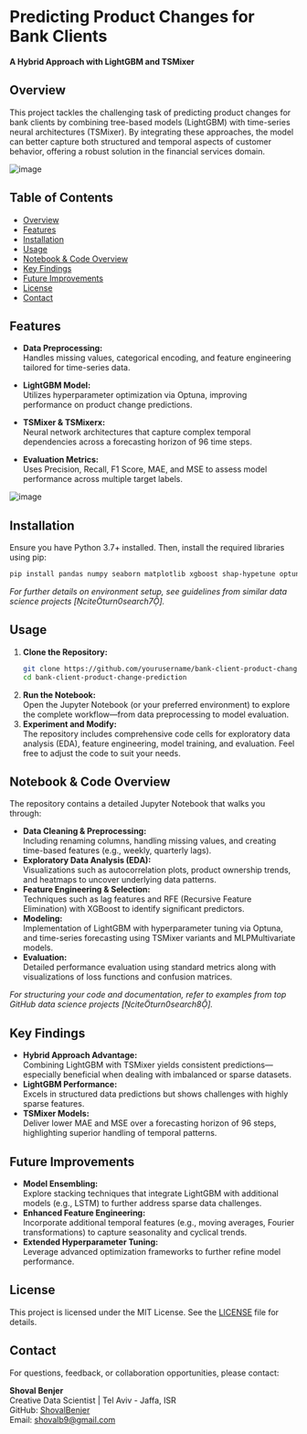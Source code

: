 # Predicting Product Changes for Bank Clients  
**A Hybrid Approach with LightGBM and TSMixer**

## Overview  
This project tackles the challenging task of predicting product changes for bank clients by combining tree-based models (LightGBM) with time-series neural architectures (TSMixer). By integrating these approaches, the model can better capture both structured and temporal aspects of customer behavior, offering a robust solution in the financial services domain.  

![image](https://github.com/user-attachments/assets/8906a839-e60b-430b-853a-31c2d14f957f)


## Table of Contents  
- [Overview](#overview)  
- [Features](#features)  
- [Installation](#installation)  
- [Usage](#usage)  
- [Notebook & Code Overview](#notebook--code-overview)  
- [Key Findings](#key-findings)  
- [Future Improvements](#future-improvements)  
- [License](#license)  
- [Contact](#contact)

## Features  
- **Data Preprocessing:**  
  Handles missing values, categorical encoding, and feature engineering tailored for time-series data.  

- **LightGBM Model:**  
  Utilizes hyperparameter optimization via Optuna, improving performance on product change predictions.  

- **TSMixer & TSMixerx:**  
  Neural network architectures that capture complex temporal dependencies across a forecasting horizon of 96 time steps.  

- **Evaluation Metrics:**  
  Uses Precision, Recall, F1 Score, MAE, and MSE to assess model performance across multiple target labels.

![image](https://github.com/user-attachments/assets/5a4549a7-ad72-4280-858c-9348da63b6c7)


## Installation  
Ensure you have Python 3.7+ installed. Then, install the required libraries using pip:

```bash
pip install pandas numpy seaborn matplotlib xgboost shap-hypetune optuna lightgbm ray neuralforecast datasetsforecast statsmodels
```

*For further details on environment setup, see guidelines from similar data science projects [citeturn0search7].*

## Usage  
1. **Clone the Repository:**  
   ```bash
   git clone https://github.com/yourusername/bank-client-product-change-prediction.git
   cd bank-client-product-change-prediction
   ```
2. **Run the Notebook:**  
   Open the Jupyter Notebook (or your preferred environment) to explore the complete workflow—from data preprocessing to model evaluation.
3. **Experiment and Modify:**  
   The repository includes comprehensive code cells for exploratory data analysis (EDA), feature engineering, model training, and evaluation. Feel free to adjust the code to suit your needs.

## Notebook & Code Overview  
The repository contains a detailed Jupyter Notebook that walks you through:  
- **Data Cleaning & Preprocessing:**  
  Including renaming columns, handling missing values, and creating time-based features (e.g., weekly, quarterly lags).  
- **Exploratory Data Analysis (EDA):**  
  Visualizations such as autocorrelation plots, product ownership trends, and heatmaps to uncover underlying data patterns.  
- **Feature Engineering & Selection:**  
  Techniques such as lag features and RFE (Recursive Feature Elimination) with XGBoost to identify significant predictors.  
- **Modeling:**  
  Implementation of LightGBM with hyperparameter tuning via Optuna, and time-series forecasting using TSMixer variants and MLPMultivariate models.  
- **Evaluation:**  
  Detailed performance evaluation using standard metrics along with visualizations of loss functions and confusion matrices.

*For structuring your code and documentation, refer to examples from top GitHub data science projects [citeturn0search8].*

## Key Findings  
- **Hybrid Approach Advantage:**  
  Combining LightGBM with TSMixer yields consistent predictions—especially beneficial when dealing with imbalanced or sparse datasets.  
- **LightGBM Performance:**  
  Excels in structured data predictions but shows challenges with highly sparse features.  
- **TSMixer Models:**  
  Deliver lower MAE and MSE over a forecasting horizon of 96 steps, highlighting superior handling of temporal patterns.

## Future Improvements  
- **Model Ensembling:**  
  Explore stacking techniques that integrate LightGBM with additional models (e.g., LSTM) to further address sparse data challenges.  
- **Enhanced Feature Engineering:**  
  Incorporate additional temporal features (e.g., moving averages, Fourier transformations) to capture seasonality and cyclical trends.  
- **Extended Hyperparameter Tuning:**  
  Leverage advanced optimization frameworks to further refine model performance.

## License  
This project is licensed under the MIT License. See the [LICENSE](LICENSE) file for details.

## Contact  
For questions, feedback, or collaboration opportunities, please contact:  

**Shoval Benjer**  
Creative Data Scientist | Tel Aviv - Jaffa, ISR  
GitHub: [ShovalBenjer](https://github.com/ShovalBenjer)  
Email: shovalb9@gmail.com  
